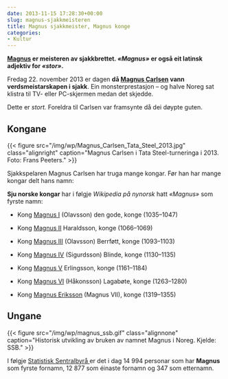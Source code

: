 ```yaml
---
date: 2013-11-15 17:28:30+00:00
slug: magnus-sjakkmeisteren
title: Magnus sjakkmeister, Magnus konge
categories:
- Kultur
---
```


**[Magnus](http://nn.wikipedia.org/wiki/Magnus) er meisteren av sjakkbrettet. _«Magnus»_ er også eit latinsk adjektiv for _«stor»_.**

Fredag 22. november 2013 er dagen **då [Magnus Carlsen](http://nn.wikipedia.org/wiki/Magnus_Carlsen) vann verdsmeistarskapen i sjakk**. Ein monsterprestasjon – og halve Noreg sat klistra til TV- eller PC-skjermen medan det skjedde.

<!--more-->

Dette er _stort._ Foreldra til Carlsen var framsynte då dei døypte guten.



## Kongane


{{< figure src="/img/wp/Magnus_Carlsen_Tata_Steel_2013.jpg" class="alignright" caption="Magnus Carlsen i Tata Steel-turneringa i 2013. Foto: Frans Peeters." >}}

Sjakkspelaren Magnus Carlsen har truga mange kongar. Før han har mange kongar delt hans namn:

**Sju norske kongar** har i følgje _Wikipedia på nynorsk_ hatt _«Magnus»_ som fyrste namn:



	
  * Kong [Magnus I](http://nn.wikipedia.org/wiki/Magnus_I) (Olavsson) den gode, konge (1035–1047)

	
  * Kong [Magnus II](http://nn.wikipedia.org/wiki/Magnus_II) Haraldsson, konge (1066–1069)

	
  * Kong [Magnus III](http://nn.wikipedia.org/wiki/Magnus_III) (Olavsson) Berrføtt, konge (1093–1103)

	
  * Kong [Magnus IV](http://nn.wikipedia.org/wiki/Magnus_IV) (Sigurdsson) Blinde, konge (1130–1135)

	
  * Kong [Magnus V](http://nn.wikipedia.org/wiki/Magnus_V) Erlingsson, konge (1161–1184)

	
  * Kong [Magnus VI](http://nn.wikipedia.org/wiki/Magnus_VI) (Håkonsson) Lagabøte, konge (1263–1280)

	
  * Kong [Magnus Eriksson](http://nn.wikipedia.org/wiki/Magnus_Eriksson) (Magnus VII), konge (1319–1355)




## Ungane


{{< figure src="/img/wp/magnus_ssb.gif" class="alignnone" caption="Historisk utvikling av bruken av namnet Magnus i Noreg. Kjelde: SSB." >}}

I følgje [Statistisk Sentralbyrå ](http://www.ssb.no/navn?lang=n&base=mann&fornavn=Magnus&etternavn=)er det i dag 14 994 personar som har **Magnus** som fyrste fornamn, 12 877 som éinaste fornamn og 347 som etternamn.






